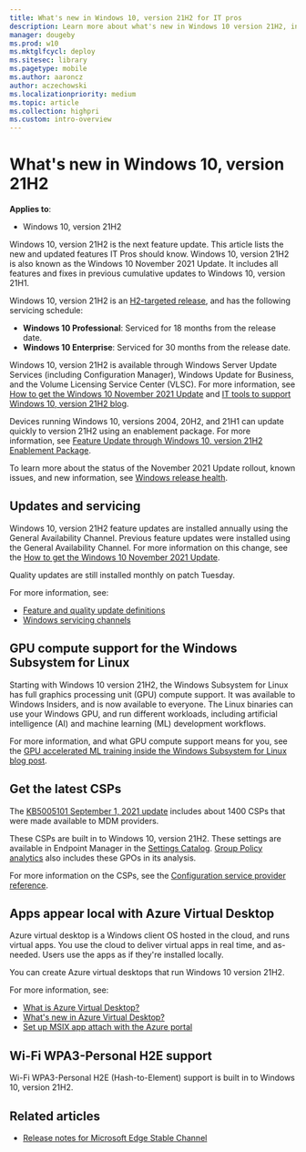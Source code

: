 ```yaml
---
title: What's new in Windows 10, version 21H2 for IT pros
description: Learn more about what's new in Windows 10 version 21H2, including servicing updates, Windows Subsystem for Linux, the latest CSPs, and more.
manager: dougeby
ms.prod: w10
ms.mktglfcycl: deploy
ms.sitesec: library
ms.pagetype: mobile
ms.author: aaroncz
author: aczechowski
ms.localizationpriority: medium
ms.topic: article
ms.collection: highpri
ms.custom: intro-overview
---
```


# What's new in Windows 10, version 21H2

**Applies to**:

- Windows 10, version 21H2

Windows 10, version 21H2 is the next feature update. This article lists the new and updated features IT Pros should know. Windows 10, version 21H2 is also known as the Windows 10 November 2021 Update. It includes all features and fixes in previous cumulative updates to Windows 10, version 21H1.

Windows 10, version 21H2 is an [H2-targeted release](/lifecycle/faq/windows#what-is-the-servicing-timeline-for-a-version--feature-update--of-windows-10-), and has the following servicing schedule:

- **Windows 10 Professional**: Serviced for 18 months from the release date.
- **Windows 10 Enterprise**: Serviced for 30 months from the release date.

Windows 10, version 21H2 is available through Windows Server Update Services (including Configuration Manager), Windows Update for Business, and the Volume Licensing Service Center (VLSC). For more information, see [How to get the Windows 10 November 2021 Update](https://blogs.windows.com/windowsexperience/2021/11/16/how-to-get-the-windows-10-november-2021-update/) and [IT tools to support Windows 10, version 21H2 blog](https://aka.ms/tools-for-21h2).

Devices running Windows 10, versions 2004, 20H2, and 21H1 can update quickly to version 21H2 using an enablement package. For more information, see [Feature Update through Windows 10, version 21H2 Enablement Package](https://support.microsoft.com/help/5003791).

To learn more about the status of the November 2021 Update rollout, known issues, and new information, see [Windows release health](/windows/release-health/).

## Updates and servicing

Windows 10, version 21H2 feature updates are installed annually using the General Availability Channel. Previous feature updates were installed using the General Availability Channel. For more information on this change, see the [How to get the Windows 10 November 2021 Update](https://blogs.windows.com/windowsexperience/?p=176473).

Quality updates are still installed monthly on patch Tuesday.

For more information, see:

- [Feature and quality update definitions](/windows/deployment/update/waas-quick-start#definitions)
- [Windows servicing channels](/windows/deployment/update/waas-overview#servicing-channels)

## GPU compute support for the Windows Subsystem for Linux

Starting with Windows 10 version 21H2, the Windows Subsystem for Linux has full graphics processing unit (GPU) compute support. It was available to Windows Insiders, and is now available to everyone. The Linux binaries can use your Windows GPU, and run different workloads, including artificial intelligence (AI) and machine learning (ML) development workflows.

For more information, and what GPU compute support means for you, see the [GPU accelerated ML training inside the Windows Subsystem for Linux blog post](https://blogs.windows.com/windowsdeveloper/2020/06/17/gpu-accelerated-ml-training-inside-the-windows-subsystem-for-linux/).

## Get the latest CSPs

The [KB5005101  September 1, 2021 update](https://support.microsoft.com/topic/september-1-2021-kb5005101-os-builds-19041-1202-19042-1202-and-19043-1202-preview-82a50f27-a56f-4212-96ce-1554e8058dc1) includes about 1400 CSPs that were made available to MDM providers.

These CSPs are built in to Windows 10, version 21H2. These settings are available in Endpoint Manager in the [Settings Catalog](/mem/intune/configuration/settings-catalog). [Group Policy analytics](/mem/intune/configuration/group-policy-analytics) also includes these GPOs in its analysis.

For more information on the CSPs, see the [Configuration service provider reference](/windows/client-management/mdm/configuration-service-provider-reference).

## Apps appear local with Azure Virtual Desktop

Azure virtual desktop is a Windows client OS hosted in the cloud, and runs virtual apps. You use the cloud to deliver virtual apps in real time, and as-needed. Users use the apps as if they're installed locally.

You can create Azure virtual desktops that run Windows 10 version 21H2.

For more information, see:

- [What is Azure Virtual Desktop?](/azure/virtual-desktop/overview)
- [What's new in Azure Virtual Desktop?](/azure/virtual-desktop/whats-new)
- [Set up MSIX app attach with the Azure portal](/azure/virtual-desktop/app-attach-azure-portal)

## Wi-Fi WPA3-Personal H2E support

Wi-Fi WPA3-Personal H2E (Hash-to-Element) support is built in to Windows 10, version 21H2.

## Related articles

- [Release notes for Microsoft Edge Stable Channel](/deployedge/microsoft-edge-relnote-stable-channel)
